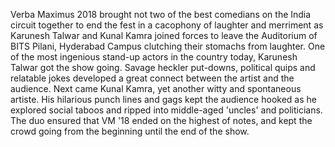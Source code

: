 <!-- TITLE: Proshow -->

Verba Maximus 2018 brought not two of the best comedians on the India circuit together to end the fest in a cacophony of laughter and merriment as Karunesh Talwar and Kunal Kamra joined forces to leave the Auditorium of BITS Pilani, Hyderabad Campus clutching their stomachs from laughter.
One of the most ingenious stand-up actors in the country today, Karunesh Talwar got the show going. Savage heckler put-downs, political quips and relatable jokes developed a great connect between the artist and the audience.
Next came Kunal Kamra, yet another witty and spontaneous artiste. His hilarious punch lines and gags kept the audience hooked as he explored social taboos and ripped into middle-aged 'uncles' and politicians.
The duo ensured that VM '18 ended on the highest of notes, and kept  the crowd going from the beginning until the end of the show.
